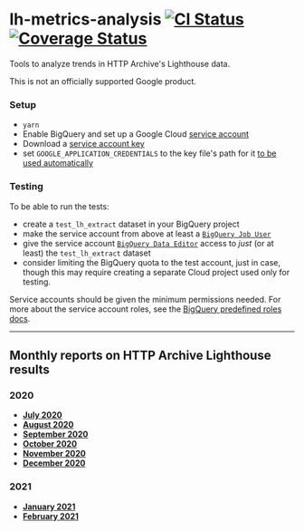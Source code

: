 # lh-metrics-analysis [![CI Status](https://github.com/googlechromelabs/lh-metrics-analysis/workflows/CI/badge.svg)](https://github.com/googlechromelabs/lh-metrics-analysis/actions?query=workflow%3ACI) [![Coverage Status](https://img.shields.io/codecov/c/github/googlechromelabs/lh-metrics-analysis)](https://codecov.io/gh/googlechromelabs/lh-metrics-analysis/branch/master)

Tools to analyze trends in HTTP Archive's Lighthouse data.

This is not an officially supported Google product.

### Setup

- `yarn`
- Enable BigQuery and set up a Google Cloud [service account](https://cloud.google.com/iam/docs/service-accounts)
- Download a [service account key](https://cloud.google.com/iam/docs/creating-managing-service-account-keys)
- set `GOOGLE_APPLICATION_CREDENTIALS` to the key file's path for it [to be used automatically](https://cloud.google.com/docs/authentication/production#finding_credentials_automatically)

### Testing

To be able to run the tests:
- create a `test_lh_extract` dataset in your BigQuery project
- make the service account from above at least a [`BigQuery Job User`](https://cloud.google.com/bigquery/docs/access-control#bigquery)
- give the service account [`BigQuery Data Editor`](https://cloud.google.com/bigquery/docs/access-control#bigquery) access to _just_ (or at least) the `test_lh_extract` dataset
- consider limiting the BigQuery quota to the test account, just in case, though this may require creating a separate Cloud project used only for testing.

Service accounts should be given the minimum permissions needed. For more about the service account roles, see the [BigQuery predefined roles docs](https://cloud.google.com/bigquery/docs/access-control#bigquery).

---

## Monthly reports on HTTP Archive Lighthouse results

### 2020
- [**July 2020**](2020-07/report.md)
- [**August 2020**](2020-08/report.md)
- [**September 2020**](2020-09/report.md)
- [**October 2020**](2020-10/report.md)
- [**November 2020**](2020-11/report.md)
- [**December 2020**](2020-12/report.md)

### 2021
- [**January 2021**](2021-01/report.md)
- [**February 2021**](2021-02/report.md)